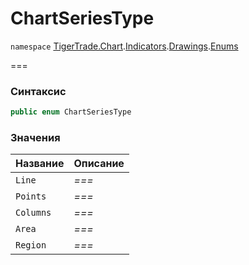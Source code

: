 # ChartSeriesType

`namespace` [TigerTrade.Chart](../../../../../).[Indicators](../../).[Drawings](../).[Enums](./)

\===

### Синтаксис

```csharp
public enum ChartSeriesType
```

### Значения

| Название  | Описание |
| --------- | -------- |
| `Line`    | _===_    |
| `Points`  | _===_    |
| `Columns` | _===_    |
| `Area`    | _===_    |
| `Region`  | _===_    |

